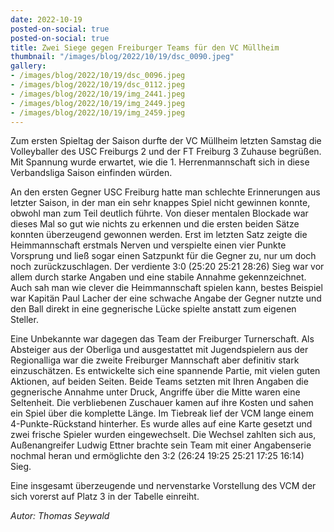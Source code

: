 ```yaml
---
date: 2022-10-19
posted-on-social: true
posted-on-social: true
title: Zwei Siege gegen Freiburger Teams für den VC Müllheim
thumbnail: "/images/blog/2022/10/19/dsc_0090.jpeg"
gallery:
- /images/blog/2022/10/19/dsc_0096.jpeg
- /images/blog/2022/10/19/dsc_0112.jpeg
- /images/blog/2022/10/19/img_2441.jpeg
- /images/blog/2022/10/19/img_2449.jpeg
- /images/blog/2022/10/19/img_2459.jpeg
---
```

Zum ersten Spieltag der Saison durfte der VC Müllheim letzten Samstag die Volleyballer des USC Freiburgs 2 und der FT Freiburg 3 Zuhause begrüßen. Mit Spannung wurde erwartet, wie die 1. Herrenmannschaft sich in diese Verbandsliga Saison einfinden würden.

An den ersten Gegner USC Freiburg hatte man schlechte Erinnerungen aus letzter Saison, in der man ein sehr knappes Spiel nicht gewinnen konnte, obwohl man zum Teil deutlich führte. Von dieser mentalen Blockade war dieses Mal so gut wie nichts zu erkennen und die ersten beiden Sätze konnten überzeugend gewonnen werden. Erst im letzten Satz zeigte die Heimmannschaft erstmals Nerven und verspielte einen vier Punkte Vorsprung und ließ sogar einen Satzpunkt für die Gegner zu, nur um doch noch zurückzuschlagen. Der verdiente 3:0 (25:20 25:21 28:26) Sieg war vor allem durch starke Angaben und eine stabile Annahme gekennzeichnet. Auch sah man wie clever die Heimmannschaft spielen kann, bestes Beispiel war Kapitän Paul Lacher der eine schwache Angabe der Gegner nutzte und den Ball direkt in eine gegnerische Lücke spielte anstatt zum eigenen Steller.

Eine Unbekannte war dagegen das Team der Freiburger Turnerschaft. Als Absteiger aus der Oberliga und ausgestattet mit Jugendspielern aus der Regionalliga war die zweite Freiburger Mannschaft aber definitiv stark einzuschätzen. Es entwickelte sich eine spannende Partie, mit vielen guten Aktionen, auf beiden Seiten. Beide Teams setzten mit Ihren Angaben die gegnerische Annahme unter Druck, Angriffe über die Mitte waren eine Seltenheit. Die verbliebenen Zuschauer kamen auf ihre Kosten und sahen ein Spiel über die komplette Länge. Im Tiebreak lief der VCM lange einem 4-Punkte-Rückstand hinterher. Es wurde alles auf eine Karte gesetzt und zwei frische Spieler wurden eingewechselt. Die Wechsel zahlten sich aus, Außenangreifer Ludwig Ettner brachte sein Team mit einer Angabenserie nochmal heran und ermöglichte den 3:2 (26:24 19:25 25:21 17:25 16:14) Sieg.

Eine insgesamt überzeugende und nervenstarke Vorstellung des VCM der sich vorerst auf Platz 3 in der Tabelle einreiht.

_Autor: Thomas Seywald_

